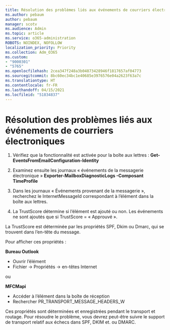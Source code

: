 ```yaml
---
title: Résolution des problèmes liés aux événements de courriers électroniques
ms.author: pebaum
author: pebaum
manager: scotv
ms.audience: Admin
ms.topic: article
ms.service: o365-administration
ROBOTS: NOINDEX, NOFOLLOW
localization_priority: Priority
ms.collection: Adm_O365
ms.custom:
- "9000301"
- "5765"
ms.openlocfilehash: 2cea347f248a3b04873428946f1817657af04773
ms.sourcegitcommit: 8bc60ec34bc1e40685e3976576e04a2623f63a7c
ms.translationtype: HT
ms.contentlocale: fr-FR
ms.lasthandoff: 04/15/2021
ms.locfileid: "51834837"
---
```

# <a name="troubleshooting-events-from-email"></a>Résolution des problèmes liés aux événements de courriers électroniques

1. Vérifiez que la fonctionnalité est activée pour la boîte aux lettres : **Get-EventsFromEmailConfiguration-Identity <mailbox>**

2. Examinez ensuite les journaux « événements de la messagerie électronique » **Exporter-MailboxDiagnosticLogs <mailbox>-Composant TimeProfile**

3. Dans les journaux « Événements provenant de la messagerie », recherchez le InternetMessageId correspondant à l’élément dans la boîte aux lettres.  

4. La TrustScore détermine si l’élément est ajouté ou non. Les événements ne sont ajoutés que si TrustScore = « Approuvé ».

La TrustScore est déterminée par les propriétés SPF, Dkim ou Dmarc, qui se trouvent dans l’en-tête du message.

Pour afficher ces propriétés :

**Bureau Outlook**

- Ouvrir l’élément
- Fichier -> Propriétés -> en-têtes Internet

ou

**MFCMapi**

- Accéder à l’élément dans la boîte de réception
- Rechercher PR_TRANSPORT_MESSAGE_HEADERS_W

Ces propriétés sont déterminées et enregistrées pendant le transport et routage. Pour résoudre le problème, vous devrez peut-être suivre le support de transport relatif aux échecs dans SPF, DKIM et. ou DMARC.
